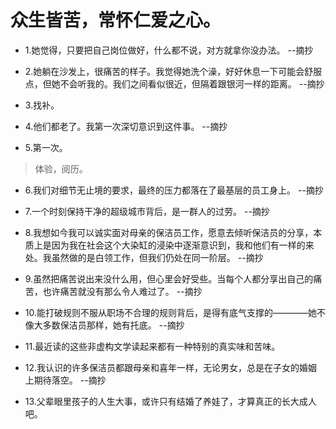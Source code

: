 # 众生皆苦，常怀仁爱之心。

- 1.她觉得，只要把自己岗位做好，什么都不说，对方就拿你没办法。 --摘抄

- 2.她躺在沙发上，很痛苦的样子。我觉得她洗个澡，好好休息一下可能会舒服点，但她不会听我的。我们之间看似很近，但隔着跟银河一样的距离。 --摘抄

- 3.找补。

- 4.他们都老了。我第一次深切意识到这件事。 --摘抄

- 5.第一次。

>体验，阅历。

- 6.我们对细节无止境的要求，最终的压力都落在了最基层的员工身上。 --摘抄

- 7.一个时刻保持干净的超级城市背后，是一群人的过劳。 --摘抄

- 8.我想如今我可以诚实面对母亲的保洁员工作，愿意去倾听保洁员的分享，本质上是因为我在社会这个大染缸的浸染中逐渐意识到，我和他们有一样的来处。我虽然做的是白领工作，但我们仍处在同一阶层。 --摘抄

- 9.虽然把痛苦说出来没什么用，但心里会好受些。当每个人都分享出自己的痛苦，也许痛苦就没有那么令人难过了。 --摘抄

- 10.能打破规则不服从职场不合理的规则背后，是得有底气支撑的————她不像大多数保洁员那样，她有托底。 --摘抄

- 11.最近读的这些非虚构文学读起来都有一种特别的真实味和苦味。

- 12.我认识的许多保洁员都跟母亲和喜年一样，无论男女，总是在子女的婚姻上期待落空。 --摘抄

- 13.父辈眼里孩子的人生大事，或许只有结婚了养娃了，才算真正的长大成人吧。
